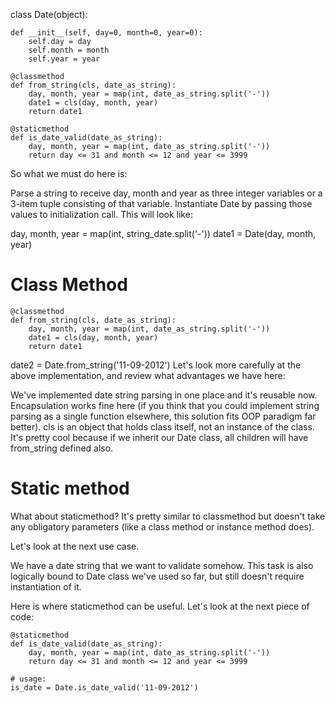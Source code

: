 class Date(object):

    def __init__(self, day=0, month=0, year=0):
        self.day = day
        self.month = month
        self.year = year

    @classmethod
    def from_string(cls, date_as_string):
        day, month, year = map(int, date_as_string.split('-'))
        date1 = cls(day, month, year)
        return date1

    @staticmethod
    def is_date_valid(date_as_string):
        day, month, year = map(int, date_as_string.split('-'))
        return day <= 31 and month <= 12 and year <= 3999



So what we must do here is:

Parse a string to receive day, month and year as three integer variables or a 3-item tuple consisting of that variable.
Instantiate Date by passing those values to initialization call.
This will look like:

day, month, year = map(int, string_date.split('-'))
date1 = Date(day, month, year)

# Class Method

    @classmethod
    def from_string(cls, date_as_string):
        day, month, year = map(int, date_as_string.split('-'))
        date1 = cls(day, month, year)
        return date1

date2 = Date.from_string('11-09-2012')
Let's look more carefully at the above implementation, and review what advantages we have here:

We've implemented date string parsing in one place and it's reusable now.
Encapsulation works fine here (if you think that you could implement string parsing as a single function elsewhere, this solution fits OOP paradigm far better).
cls is an object that holds class itself, not an instance of the class. It's pretty cool because if we inherit our Date class, all children will have from_string defined also.


# Static method

What about staticmethod? It's pretty similar to classmethod but doesn't take any obligatory parameters (like a class method or instance method does).

Let's look at the next use case.

We have a date string that we want to validate somehow. This task is also logically bound to Date class we've used so far, but still doesn't require instantiation of it.

Here is where staticmethod can be useful. Let's look at the next piece of code:

    @staticmethod
    def is_date_valid(date_as_string):
        day, month, year = map(int, date_as_string.split('-'))
        return day <= 31 and month <= 12 and year <= 3999

    # usage:
    is_date = Date.is_date_valid('11-09-2012')
